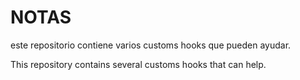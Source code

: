 # NOTAS

este repositorio contiene varios customs hooks que pueden ayudar.

This repository contains several customs hooks that can help.
